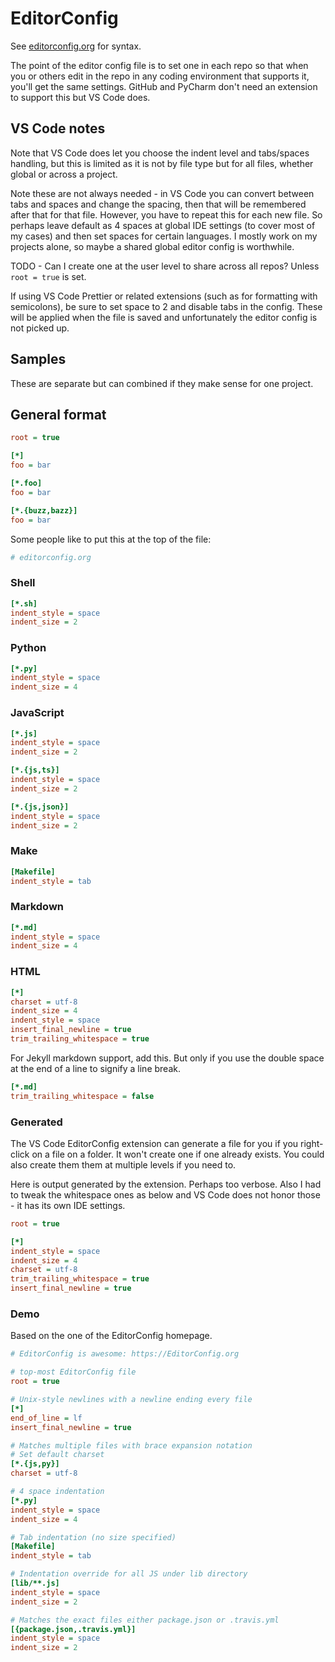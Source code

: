 # EditorConfig

See [editorconfig.org](https://editorconfig.org/) for syntax.

The point of the editor config file is to set one in each repo so that when you or others edit in the repo in any coding environment that supports it, you'll get the same settings. GitHub and PyCharm don't need an extension to support this but VS Code does.


## VS Code notes

Note that VS Code does let you choose the indent level and tabs/spaces handling, but this is limited as it is not by file type but for all files, whether global or across a project.

Note these are not always needed - in VS Code you can convert between tabs and spaces and change the spacing, then that will be remembered after that for that file. However, you have to repeat this for each new file. So perhaps leave default as 4 spaces at global IDE settings (to cover most of my cases) and then set spaces for certain languages. I mostly work on my projects alone, so maybe a shared global editor config is worthwhile.

TODO - Can I create one at the user level to share across all repos? Unless `root = true` is set.

If using VS Code Prettier or related extensions (such as for formatting with semicolons), be sure to set space to 2 and disable tabs in the config. These will be applied when the file is saved and unfortunately the editor config is not picked up.


## Samples

These are separate but can combined if they make sense for one project.


## General format

```ini
root = true

[*]
foo = bar

[*.foo]
foo = bar

[*.{buzz,bazz}]
foo = bar
```

Some people like to put this at the top of the file:

```ini
# editorconfig.org
```


### Shell

```ini
[*.sh]
indent_style = space
indent_size = 2
```

### Python

```ini
[*.py]
indent_style = space
indent_size = 4
```

### JavaScript

```ini
[*.js]
indent_style = space
indent_size = 2
```

```ini
[*.{js,ts}]
indent_style = space
indent_size = 2
```

```ini
[*.{js,json}]
indent_style = space
indent_size = 2
```

### Make

```ini
[Makefile]
indent_style = tab
```

### Markdown

```ini
[*.md]
indent_style = space
indent_size = 4
```

### HTML

```ini
[*]
charset = utf-8
indent_size = 4
indent_style = space
insert_final_newline = true
trim_trailing_whitespace = true
```

For Jekyll markdown support, add this. But only if you use the double space at the end of a line to signify a line break.

```ini
[*.md]
trim_trailing_whitespace = false
```

### Generated

The VS Code EditorConfig extension can generate a file for you if you right-click on a file on a folder. It won't create one if one already exists. You could also create them them at multiple levels if you need to.

Here is output generated by the extension. Perhaps too verbose. Also I had to tweak the whitespace ones as below and VS Code does not honor those - it has its own IDE settings.

```ini
root = true

[*]
indent_style = space
indent_size = 4
charset = utf-8
trim_trailing_whitespace = true
insert_final_newline = true
```

### Demo

Based on the one of the EditorConfig homepage.

```ini
# EditorConfig is awesome: https://EditorConfig.org

# top-most EditorConfig file
root = true

# Unix-style newlines with a newline ending every file
[*]
end_of_line = lf
insert_final_newline = true

# Matches multiple files with brace expansion notation
# Set default charset
[*.{js,py}]
charset = utf-8

# 4 space indentation
[*.py]
indent_style = space
indent_size = 4

# Tab indentation (no size specified)
[Makefile]
indent_style = tab

# Indentation override for all JS under lib directory
[lib/**.js]
indent_style = space
indent_size = 2

# Matches the exact files either package.json or .travis.yml
[{package.json,.travis.yml}]
indent_style = space
indent_size = 2
```
